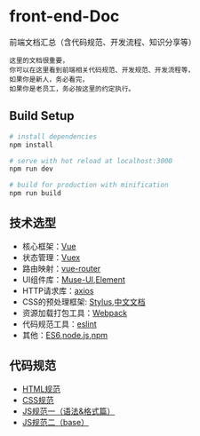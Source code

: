 # front-end-Doc
前端文档汇总（含代码规范、开发流程、知识分享等）

```
这里的文档很重要，
你可以在这里看到前端相关代码规范、开发规范、开发流程等，
如果你是新人，务必看完，
如果你是老员工，务必按这里的约定执行。
```

## Build Setup

``` bash
# install dependencies
npm install

# serve with hot reload at localhost:3000
npm run dev

# build for production with minification
npm run build
```
## 技术选型

+ 核心框架：[Vue](https://cn.vuejs.org/v2/guide/)
+ 状态管理：[Vuex](https://vuex.vuejs.org/zh-cn/intro.html)
+ 路由映射：[vue-router](https://router.vuejs.org/zh-cn/)
+ UI组件库：[Muse-UI](https://museui.github.io/#/index),[Element](http://element.eleme.io/#/zh-CN/component/quickstart)
+ HTTP请求库：[axios](https://github.com/mzabriskie/axios)
+ CSS的预处理框架: [Stylus](http://stylus-lang.com/),[中文文档](http://www.zhangxinxu.com/jq/stylus/)
+ 资源加载打包工具：[Webpack](https://webpack.github.io/)
+ 代码规范工具：[eslint](http://eslint.org/)
+ 其他：[ES6](https://wohugb.gitbooks.io/ecmascript-6/content/index.html),[node.js](https://nodejs.org/en/),[npm](https://www.npmjs.com/)


## 代码规范

+ [HTML规范](./coding-standards/html.md)
+ [CSS规范](./coding-standards/css.md)
+ [JS规范一（语法&格式篇）](./coding-standards/js.md)
+ [JS规范二（base）](./coding-standards/js-base.md)

